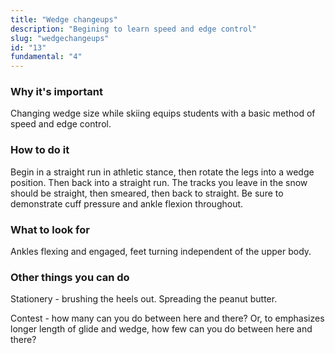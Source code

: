 ```yaml
---
title: "Wedge changeups"
description: "Begining to learn speed and edge control"
slug: "wedgechangeups"
id: "13"
fundamental: "4"
---
```


### Why it's important

Changing wedge size while skiing equips students with a basic method of speed and edge control.

### How to do it

Begin in a straight run in athletic stance, then rotate the legs into a wedge position. Then back into a straight run. The tracks you leave in the snow should be straight, then smeared, then back to straight. Be sure to demonstrate cuff pressure and ankle flexion throughout.

### What to look for

Ankles flexing and engaged, feet turning independent of the upper body.

### Other things you can do

Stationery - brushing the heels out. Spreading the peanut butter.

Contest - how many can you do between here and there? Or, to emphasizes longer length of glide and wedge, how few can you do between here and there?
